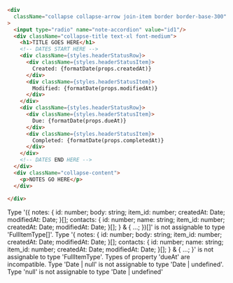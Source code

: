 

```html
<div 
  className="collapse collapse-arrow join-item border border-base-300"  
>
  <input type="radio" name="note-accordion" value="id1"/>
  <div className="collapse-title text-xl font-medium">
    <h1>TITLE GOES HERE</h1>
    <!-- DATES START HERE -->
    <div className={styles.headerStatusRow}>
      <div className={styles.headerStatusItem}>
        Created: {formatDate(props.createdAt)}
      </div>
      <div className={styles.headerStatusItem}>
        Modified: {formatDate(props.modifiedAt)}
      </div>
    </div>
    <div className={styles.headerStatusRow}>
      <div className={styles.headerStatusItem}>
        Due: {formatDate(props.dueAt)}
      </div>
      <div className={styles.headerStatusItem}>
        Completed: {formatDate(props.completedAt)}
      </div>
    </div>
    <!-- DATES END HERE -->
  </div>
  <div className="collapse-content">
    <p>NOTES GO HERE</p>
  </div>
  
</div>
```












Type '({ notes: { id: number; body: string; item_id: number; createdAt: Date; modifiedAt: Date; }[]; contacts: { id: number; name: string; item_id: number; createdAt: Date; modifiedAt: Date; }[]; } & { ...; })[]' is not assignable to type 'FullItemType[]'.
  Type '{ notes: { id: number; body: string; item_id: number; createdAt: Date; modifiedAt: Date; }[]; contacts: { id: number; name: string; item_id: number; createdAt: Date; modifiedAt: Date; }[]; } & { ...; }' is not assignable to type 'FullItemType'.
    Types of property 'dueAt' are incompatible.
      Type 'Date | null' is not assignable to type 'Date | undefined'.
        Type 'null' is not assignable to type 'Date | undefined'